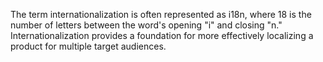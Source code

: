 The term internationalization is often represented as i18n, where 18 is the number of letters between the word's opening "i" and closing "n." Internationalization provides a foundation for more effectively localizing a product for multiple target audiences.